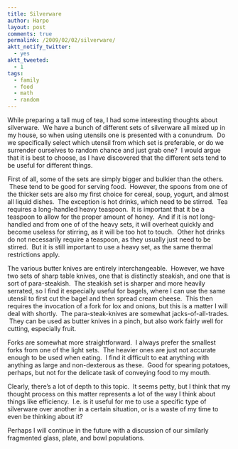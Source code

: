 ```yaml
---
title: Silverware
author: Harpo
layout: post
comments: true
permalink: /2009/02/02/silverware/
aktt_notify_twitter:
  - yes
aktt_tweeted:
  - 1
tags:
  - family
  - food
  - math
  - random
---
```

While preparing a tall mug of tea, I had some interesting thoughts about silverware.  We have a bunch of different sets of silverware all mixed up in my house, so when using utensils one is presented with a conundrum.  Do we specifically select which utensil from which set is preferable, or do we surrender ourselves to random chance and just grab one?  I would argue that it is best to choose, as I have discovered that the different sets tend to be useful for different things.

First of all, some of the sets are simply bigger and bulkier than the others.  These tend to be good for serving food.  However, the spoons from one of the thicker sets are also my first choice for cereal, soup, yogurt, and almost all liquid dishes.  The exception is hot drinks, which need to be stirred.  Tea requires a long-handled heavy teaspoon.  It is important that it be a teaspoon to allow for the proper amount of honey.  And if it is not long-handled and from one of of the heavy sets, it will overheat quickly and become useless for stirring, as it will be too hot to touch.  Other hot drinks do not necessarily require a teaspoon, as they usually just need to be stirred.  But it is still important to use a heavy set, as the same thermal restrictions apply.

The various butter knives are entirely interchangeable.  However, we have two sets of sharp table knives, one that is distinctly steakish, and one that is sort of para-steakish.  The steakish set is sharper and more heavily serrated, so I find it especially useful for bagels, where I can use the same utensil to first cut the bagel and then spread cream cheese.  This then requires the invocation of a fork for lox and onions, but this is a matter I will deal with shortly.  The para-steak-knives are somewhat jacks-of-all-trades.  They can be used as butter knives in a pinch, but also work fairly well for cutting, especially fruit.

Forks are somewhat more straightforward.  I always prefer the smallest forks from one of the light sets.  The heavier ones are just not accurate enough to be used when eating.  I find it difficult to eat anything with anything as large and non-dexterous as these.  Good for spearing potatoes, perhaps, but not for the delicate task of conveying food to my mouth.

Clearly, there&#8217;s a lot of depth to this topic.  It seems petty, but I think that my thought process on this matter represents a lot of the way I think about things like efficiency.  I.e. is it useful for me to use a specific type of silverware over another in a certain situation, or is a waste of my time to even be thinking about it?

Perhaps I will continue in the future with a discussion of our similarly fragmented glass, plate, and bowl populations.
